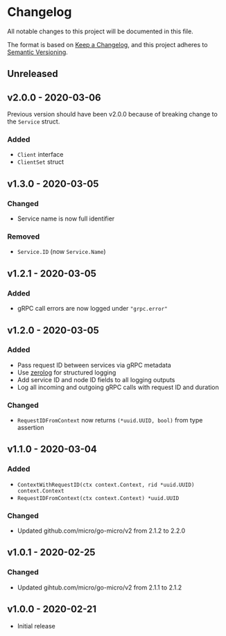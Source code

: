 # Changelog

All notable changes to this project will be documented in this file.

The format is based on [Keep a Changelog][], and this project adheres to
[Semantic Versioning][].

## Unreleased

## v2.0.0 - 2020-03-06

Previous version should have been v2.0.0 because of breaking change to the
`Service` struct.

### Added

- `Client` interface
- `ClientSet` struct

## v1.3.0 - 2020-03-05

### Changed

- Service name is now full identifier

### Removed

- `Service.ID` (now `Service.Name`)

## v1.2.1 - 2020-03-05

### Added

- gRPC call errors are now logged under `"grpc.error"`

## v1.2.0 - 2020-03-05

### Added

- Pass request ID between services via gRPC metadata
- Use [zerolog](https://github.com/rs/zerolog) for structured logging
- Add service ID and node ID fields to all logging outputs
- Log all incoming and outgoing gRPC calls with request ID and duration

### Changed

- `RequestIDFromContext` now returns `(*uuid.UUID, bool)` from type assertion

## v1.1.0 - 2020-03-04

### Added

- `ContextWithRequestID(ctx context.Context, rid *uuid.UUID) context.Context`
- `RequestIDFromContext(ctx context.Context) *uuid.UUID`

### Changed

- Updated github.com/micro/go-micro/v2 from 2.1.2 to 2.2.0

## v1.0.1 - 2020-02-25

### Changed

- Updated gihtub.com/micro/go-micro/v2 from 2.1.1 to 2.1.2

## v1.0.0 - 2020-02-21

- Initial release

[keep a changelog]: https://keepachangelog.com/en/1.0.0/
[semantic versioning]: https://semver.org/spec/v2.0.0.html
